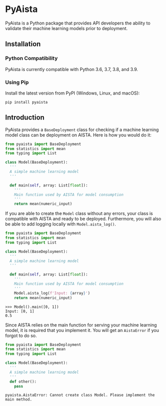 # PyAista

PyAista is a Python package that provides API developers the ability to validate their machine learning models prior to deployment.

## Installation

### Python Compatibility

PyAista is currently compatible with Python 3.6, 3.7, 3.8, and 3.9.

### Using Pip

Install the latest version from PyPI (Windows, Linux, and macOS):

```
pip install pyaista
```

## Introduction

PyAista provides a `BaseDeployment` class for checking if a machine learning model class can be deployment on AISTA. Here is how you would do it:

```python
from pyaista import BaseDeployment
from statistics import mean
from typing import List

class Model(BaseDeployment):
  '''
  A simple machine learning model
  '''

  def main(self, array: List[float]):
    '''
    Main function used by AISTA for model consumption
    '''
    return mean(numeric_input)
```

If you are able to create the `Model` class without any errors, your class is compatible with AISTA and ready to be deployed. Furthermore, you will also be able to add logging locally with `Model.aista_log()`.

```python
from pyaista import BaseDeployment
from statistics import mean
from typing import List

class Model(BaseDeployment):
  '''
  A simple machine learning model
  '''

  def main(self, array: List[float]):
    '''
    Main function used by AISTA for model consumption
    '''
    Model.aista_log(f'Input: {array}')
    return mean(numeric_input)
```
```
>>> Model().main([0, 1])
Input: [0, 1]
0.5
```

Since AISTA relies on the main function for serving your machine learning model, it is required that you implement it. You will get an `AistaError` if you forgot to do so.

```python
from pyaista import BaseDeployment
from statistics import mean
from typing import List

class Model(BaseDeployment):
  '''
  A simple machine learning model
  '''
  def other():
    pass
```
```
pyaista.AistaError: Cannot create class Model. Please implement the main method.
```
